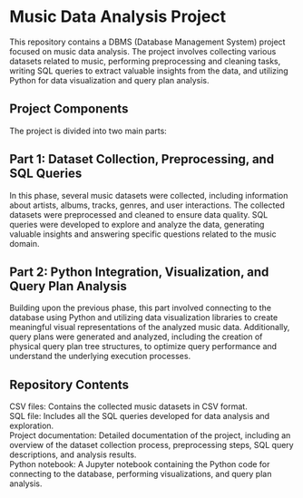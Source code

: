 # Music Data Analysis Project
This repository contains a DBMS (Database Management System) project focused on music data analysis. The project involves collecting various datasets related to music, performing preprocessing and cleaning tasks, writing SQL queries to extract valuable insights from the data, and utilizing Python for data visualization and query plan analysis.

## Project Components
The project is divided into two main parts:

## Part 1: Dataset Collection, Preprocessing, and SQL Queries
In this phase, several music datasets were collected, including information about artists, albums, tracks, genres, and user interactions. The collected datasets were preprocessed and cleaned to ensure data quality. SQL queries were developed to explore and analyze the data, generating valuable insights and answering specific questions related to the music domain.

## Part 2: Python Integration, Visualization, and Query Plan Analysis
Building upon the previous phase, this part involved connecting to the database using Python and utilizing data visualization libraries to create meaningful visual representations of the analyzed music data. Additionally, query plans were generated and analyzed, including the creation of physical query plan tree structures, to optimize query performance and understand the underlying execution processes.

## Repository Contents
CSV files: Contains the collected music datasets in CSV format.  
SQL file: Includes all the SQL queries developed for data analysis and exploration.  
Project documentation: Detailed documentation of the project, including an overview of the dataset collection process, preprocessing steps, SQL query descriptions, and analysis results.  
Python notebook: A Jupyter notebook containing the Python code for connecting to the database, performing visualizations, and query plan analysis.
